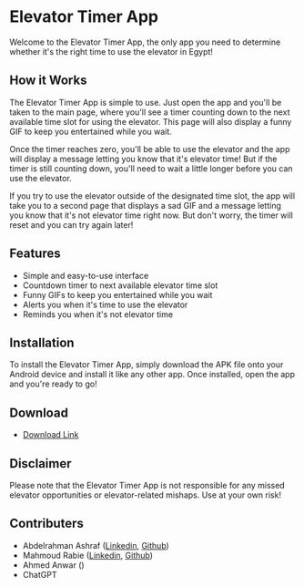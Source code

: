 # Elevator Timer App
Welcome to the Elevator Timer App, the only app you need to determine whether it's the right time to use the elevator in Egypt!

## How it Works
The Elevator Timer App is simple to use. Just open the app and you'll be taken to the main page, where you'll see a timer counting down to the next available time slot for using the elevator. This page will also display a funny GIF to keep you entertained while you wait.

Once the timer reaches zero, you'll be able to use the elevator and the app will display a message letting you know that it's elevator time! But if the timer is still counting down, you'll need to wait a little longer before you can use the elevator.

If you try to use the elevator outside of the designated time slot, the app will take you to a second page that displays a sad GIF and a message letting you know that it's not elevator time right now. But don't worry, the timer will reset and you can try again later!

## Features
* Simple and easy-to-use interface
* Countdown timer to next available elevator time slot
* Funny GIFs to keep you entertained while you wait
* Alerts you when it's time to use the elevator
* Reminds you when it's not elevator time

## Installation
To install the Elevator Timer App, simply download the APK file onto your Android device and install it like any other app. Once installed, open the app and you're ready to go!

## Download 

- [Download Link](bit.ly/ElevatorTimeApp)

## Disclaimer
Please note that the Elevator Timer App is not responsible for any missed elevator opportunities or elevator-related mishaps. Use at your own risk!

## Contributers
- Abdelrahman Ashraf ([Linkedin](https://www.linkedin.com/in/abdulrahman-ashraf-abdelhameed), [Github](https://github.com/abdulashref333))
- Mahmoud Rabie ([Linkedin](https://www.linkedin.com/in/mahmoud-rabie/), [Github](https://github.com/MahmoudRabee/))
- Ahmed Anwar ()
- ChatGPT
